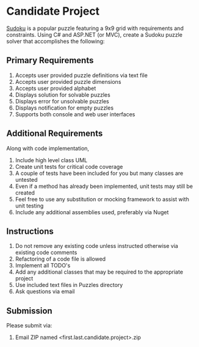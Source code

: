 Candidate Project
================

[Sudoku](http://en.wikipedia.org/wiki/Sudoku) is a popular puzzle featuring a 9x9 grid with requirements and constraints. Using C# and ASP.NET (or MVC), create a Sudoku puzzle solver that accomplishes the following:

## Primary Requirements

1. Accepts user provided puzzle definitions via text file
2. Accepts user provided puzzle dimensions
3. Accepts user provided alphabet
4. Displays solution for solvable puzzles
5. Displays error for unsolvable puzzles
6. Displays notification for empty puzzles
7. Supports both console and web user interfaces

## Additional Requirements
Along with code implementation,

1. Include high level class UML
2. Create unit tests for critical code coverage
 1. A couple of tests have been included for you but many classes are untested
 2. Even if a method has already been implemented, unit tests may still be created
 3. Feel free to use any substitution or mocking framework to assist with unit testing
3. Include any additional assemblies used, preferably via Nuget

Instructions
--------------------
1. Do not remove any existing code unless instructed otherwise via existing code comments
 1. Refactoring of a code file is allowed
2. Implement all TODO's
3. Add any additional classes that may be required to the appropriate project
4. Use included text files in Puzzles directory
5. Ask questions via email

Submission
--------------------
Please submit via:

1. Email ZIP named &lt;first.last.candidate.project&gt;.zip